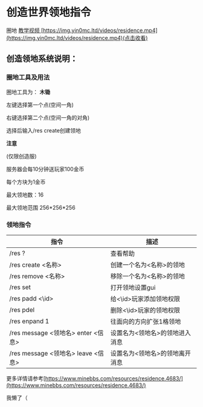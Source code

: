 # 创造世界领地指令

圈地
[教学视频 ](https://img.yin0mc.ltd/videos/residence.mp4)[https://img.yin0mc.ltd/videos/residence.mp4](https://img.yin0mc.ltd/videos/residence.mp4)(点击收看)

## 创造领地系统说明：

### 圈地工具及用法

圈地工具为： **木锄**&#x20;

左键选择第一个点(空间一角)

右键选择第二个点(空间一角的对角)

选择后输入/res create创建领地

&#x20;**注意**&#x20;

(仅限创造服)

服务器会每10分钟送玩家100金币

每个方块为1金币

最大领地数：16

最大领地范围  256\*256\*256

### 领地指令

| 指令                            | 描述               |
| ----------------------------- | ---------------- |
| /res ?                        | 查看帮助             |
| /res create <名称>              | 创建一个名为<名称>的领地    |
| /res remove <名称>              | 移除一个名为<名称>的领地    |
| /res set                      | 打开领地设置gui        |
| /res padd <\id>               | 给<\id>玩家添加领地权限   |
| /res pdel                     | 删除<\id>玩家的领地权限   |
| /res enpand 1                 | 往面向的方向扩张1格领地     |
| /res message <领地名> enter <信息> | 设置名为<领地名>的领地进入消息 |
| /res message <领地名> leave <信息> | 设置名为<领地名>的领地离开消息 |

更多详情请参考[https://www.minebbs.com/resources/residence.4683/](https://www.minebbs.com/resources/residence.4683/)

我懒了（

